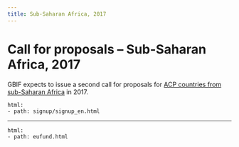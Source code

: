 ```yaml
---
title: Sub-Saharan Africa, 2017
---
```

# Call for proposals – Sub-Saharan Africa, 2017

GBIF expects to issue a second call for proposals for [ACP countries from sub-Saharan Africa](https://ec.europa.eu/europeaid/regions/african-caribbean-and-pacific-acp-region_en) in 2017.



```styledYaml
html:
- path: signup/signup_en.html
```

---------

```styledYaml
html:
- path: eufund.html
```